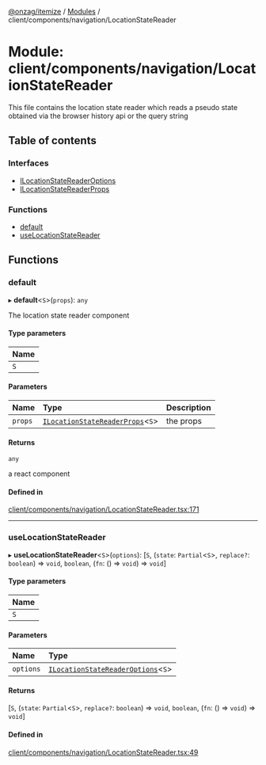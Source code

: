 [@onzag/itemize](../README.md) / [Modules](../modules.md) / client/components/navigation/LocationStateReader

# Module: client/components/navigation/LocationStateReader

This file contains the location state reader which reads a pseudo state
obtained via the browser history api or the query string

## Table of contents

### Interfaces

- [ILocationStateReaderOptions](../interfaces/client_components_navigation_LocationStateReader.ILocationStateReaderOptions.md)
- [ILocationStateReaderProps](../interfaces/client_components_navigation_LocationStateReader.ILocationStateReaderProps.md)

### Functions

- [default](client_components_navigation_LocationStateReader.md#default)
- [useLocationStateReader](client_components_navigation_LocationStateReader.md#uselocationstatereader)

## Functions

### default

▸ **default**<`S`\>(`props`): `any`

The location state reader component

#### Type parameters

| Name |
| :------ |
| `S` |

#### Parameters

| Name | Type | Description |
| :------ | :------ | :------ |
| `props` | [`ILocationStateReaderProps`](../interfaces/client_components_navigation_LocationStateReader.ILocationStateReaderProps.md)<`S`\> | the props |

#### Returns

`any`

a react component

#### Defined in

[client/components/navigation/LocationStateReader.tsx:171](https://github.com/onzag/itemize/blob/a24376ed/client/components/navigation/LocationStateReader.tsx#L171)

___

### useLocationStateReader

▸ **useLocationStateReader**<`S`\>(`options`): [`S`, (`state`: `Partial`<`S`\>, `replace?`: `boolean`) => `void`, `boolean`, (`fn`: () => `void`) => `void`]

#### Type parameters

| Name |
| :------ |
| `S` |

#### Parameters

| Name | Type |
| :------ | :------ |
| `options` | [`ILocationStateReaderOptions`](../interfaces/client_components_navigation_LocationStateReader.ILocationStateReaderOptions.md)<`S`\> |

#### Returns

[`S`, (`state`: `Partial`<`S`\>, `replace?`: `boolean`) => `void`, `boolean`, (`fn`: () => `void`) => `void`]

#### Defined in

[client/components/navigation/LocationStateReader.tsx:49](https://github.com/onzag/itemize/blob/a24376ed/client/components/navigation/LocationStateReader.tsx#L49)
